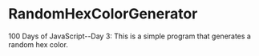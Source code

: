 # RandomHexColorGenerator
100 Days of JavaScript--Day 3: This is a simple program that generates a random hex color.
